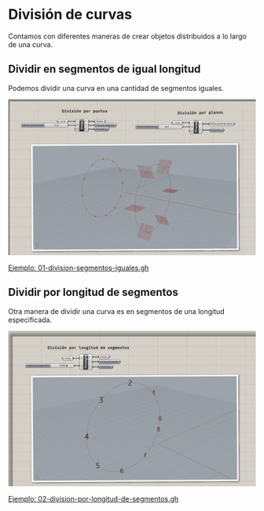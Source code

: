 # División de curvas

Contamos con diferentes maneras de crear objetos distribuidos a lo largo
de una curva.

## Dividir en segmentos de igual longitud

Podemos dividir una curva en una cantidad de segmentos iguales.

![Dividir curva en segmentos iguales](./figuras/01-division-segmentos-iguales.png)

[Ejemplo: 01-division-segmentos-iguales.gh](./01-division-segmentos-iguales.gh)

## Dividir por longitud de segmentos

Otra manera de dividir una curva es en segmentos de una longitud especificada.

![Dividir curva por longitud](./figuras/02-division-por-longitud-de-segmentos.png)

[Ejemplo: 02-division-por-longitud-de-segmentos.gh](./02-division-por-longitud-de-segmentos.gh)
